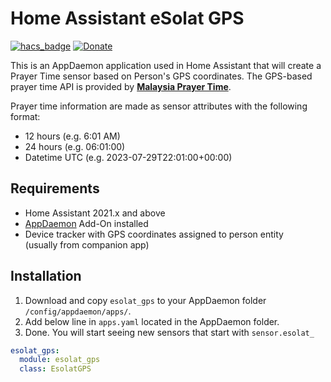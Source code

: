 # Home Assistant eSolat GPS
[![hacs_badge](https://img.shields.io/badge/HACS-Custom-41BDF5.svg)](https://github.com/hacs/integration)
[![Donate](https://img.shields.io/badge/donate-Coffee-yellow.svg)](https://zbrj.ml/buymecoffee)

This is an AppDaemon application used in Home Assistant that will create a Prayer Time sensor based on Person's GPS coordinates.
The GPS-based prayer time API is provided by **[Malaysia Prayer Time](https://mpt.i906.my/)**.

Prayer time information are made as sensor attributes with the following format:
- 12 hours (e.g. 6:01 AM)
- 24 hours (e.g. 06:01:00)
- Datetime UTC (e.g. 2023-07-29T22:01:00+00:00)

## Requirements
- Home Assistant 2021.x and above
- [AppDaemon](https://github.com/hassio-addons/addon-appdaemon) Add-On installed 
- Device tracker with GPS coordinates assigned to person entity \
(usually from companion app)

## Installation
1. Download and copy `esolat_gps` to your AppDaemon folder `/config/appdaemon/apps/`.
2. Add below line in `apps.yaml` located in the AppDaemon folder.
3. Done. You will start seeing new sensors that start with `sensor.esolat_`
```yaml
esolat_gps:
  module: esolat_gps
  class: EsolatGPS
```
